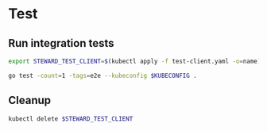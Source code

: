 # Test

## Run integration tests

```bash
export STEWARD_TEST_CLIENT=$(kubectl apply -f test-client.yaml -o=name)

go test -count=1 -tags=e2e --kubeconfig $KUBECONFIG .
```

## Cleanup
```bash
kubectl delete $STEWARD_TEST_CLIENT
```
